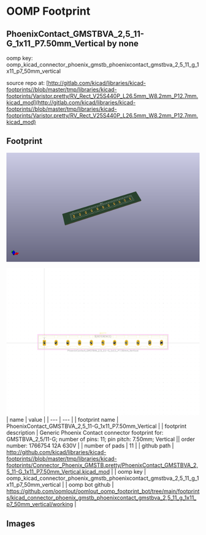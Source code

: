 # OOMP Footprint  
## PhoenixContact_GMSTBVA_2,5_11-G_1x11_P7.50mm_Vertical  by none  
  
oomp key: oomp_kicad_connector_phoenix_gmstb_phoenixcontact_gmstbva_2,5_11_g_1x11_p7_50mm_vertical  
  
source repo at: [http://gitlab.com/kicad/libraries/kicad-footprints//blob/master/tmp/libraries/kicad-footprints/Varistor.pretty/RV_Rect_V25S440P_L26.5mm_W8.2mm_P12.7mm.kicad_mod](http://gitlab.com/kicad/libraries/kicad-footprints//blob/master/tmp/libraries/kicad-footprints/Varistor.pretty/RV_Rect_V25S440P_L26.5mm_W8.2mm_P12.7mm.kicad_mod)  
## Footprint  
  
[![working_kicad_pcb_3d.png](working_kicad_pcb_3d_600.png)](working_kicad_pcb_3d.png)  
  
[![working.png](working_600.png)](working.png)  
| name | value | 
| --- | --- | 
| footprint name | PhoenixContact_GMSTBVA_2,5_11-G_1x11_P7.50mm_Vertical | 
| footprint description | Generic Phoenix Contact connector footprint for: GMSTBVA_2,5/11-G; number of pins: 11; pin pitch: 7.50mm; Vertical || order number: 1766754 12A 630V | 
| number of pads | 11 | 
| github path | http://github.com/kicad/libraries/kicad-footprints//blob/master/tmp/libraries/kicad-footprints/Connector_Phoenix_GMSTB.pretty/PhoenixContact_GMSTBVA_2,5_11-G_1x11_P7.50mm_Vertical.kicad_mod | 
| oomp key | oomp_kicad_connector_phoenix_gmstb_phoenixcontact_gmstbva_2,5_11_g_1x11_p7_50mm_vertical | 
| oomp bot github | https://github.com/oomlout/oomlout_oomp_footprint_bot/tree/main/footprints/kicad_connector_phoenix_gmstb_phoenixcontact_gmstbva_2,5_11_g_1x11_p7_50mm_vertical/working | 
## Images  
